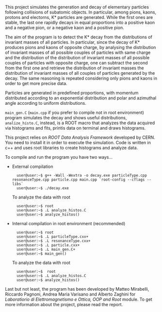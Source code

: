 This project simulates the generation and decay of elementary particles following collisions of subatomic objects.
In particular, among pions, kaons, protons and electorns, K* particles are generated. While the first ones are stable, 
the last one rapidly decays in equal proportions into a positive kaon and a negative pion, or a negative kaon and a positive pion.

The aim of the program is to detect the K* decay from the distributions of invariant masses of all particles. 
In particular, since the decay of K* produces pions and kaons of opposite charge, by analysing the distribution of invariant masses 
of all possible couples of particles with same charge and the distribution of the distribution of invariant masses of all possible couples 
of particles with opposite charge, one can subtract the second from the first one and retrieve the distribution of invariant masses 
the distribution of invariant masses of all couples of particles generated  by the decay.
The same reasoning is repeated considering only pions and kaons in order to get more precise data.

Particles are generated in predefined proportions, with momentum distributed according to an exponential distribution and polar and azimuthal angle
according to uniform distributions. 

`main_gen.C` (`main.cpp` if you prefer to compile not in root environment) program simulates the decay and shows useful distributions, `analize_histo.C`, 
instead, is a ROOT macro that analyzes the data acquired via histograms and fits, printis data on terminal and draws histograms.

This project relies on _ROOT Data Analysis Framework_ developed by CERN. You need to install it in order to execute the simulation.
Code is written in c++ and uses root libraries to create histograms and analyze data.

To compile and run the program you have two ways...

* External compilation
  ```console
    user@user:~$ g++ -Wall -Wextra -o decay.exe particleType.cpp resonanceType.cpp particle.cpp main.cpp `root-config --cflags --libs`
    user@user:~$ ./decay.exe
  ```

  To analyze the data with root
  ```console
    user@user:~$ root
    user@user:~$ .L analyze_histos.C
    user@user:~$ analyze_histos()
  ```

* Internal compilation in root environment (recommended)
  ```console
    user@user:~$ root
    user@user:~$ .L particleType.cxx+
    user@user:~$ .L resonanceType.cxx+
    user@user:~$ .L particle.cxx+
    user@user:~$ .L main_gen.C+
    user@user:~$ main_gen()
  ```

  To analyze the data with root
  ```console
    user@user:~$  root 
    user@user:~$ .L analyze_histos.C 
    user@user:~$ analyze_histos() 
  ```

Last but not least, the program has been developed by Matteo Mirabelli, Riccardo Pagnoni, Andrea Maria Varisano and
Alberto Zaghini for _Laboratiorio di Elettromagnetismo e Ottica, OOP and Root_ module.
To get more information about the project, please read the report.


